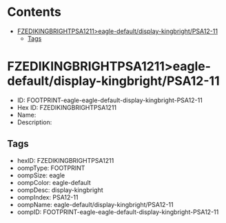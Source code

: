 



Contents
========

* [FZEDIKINGBRIGHTPSA1211>eagle-default/display-kingbright/PSA12-11](#fzedikingbrightpsa1211eagle-defaultdisplay-kingbrightpsa12-11)
	* [Tags](#tags)

# FZEDIKINGBRIGHTPSA1211>eagle-default/display-kingbright/PSA12-11

- ID: FOOTPRINT-eagle-eagle-default-display-kingbright-PSA12-11
- Hex ID: FZEDIKINGBRIGHTPSA1211
- Name: 
- Description: 

## Tags

- hexID: FZEDIKINGBRIGHTPSA1211
- oompType: FOOTPRINT
- oompSize: eagle
- oompColor: eagle-default
- oompDesc: display-kingbright
- oompIndex: PSA12-11
- oompName: eagle-default/display-kingbright/PSA12-11
- oompID: FOOTPRINT-eagle-eagle-default-display-kingbright-PSA12-11
